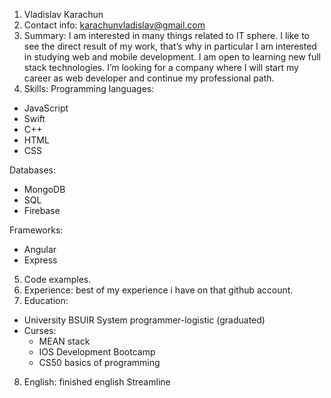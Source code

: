 1. Vladislav Karachun
2. Contact info: karachunvladislav@gmail.com
3. Summary: I am interested in many things related to IT sphere. I like to see the direct result of my work, that’s why in particular I am interested in studying web and mobile development. I am open to learning new full stack technologies.
   I’m looking for a company where I will start my career as web developer and continue my professional path.
4. Skills:
   Programming languages:

- JavaScript
- Swift
- C++
- HTML
- CSS

Databases:

- MongoDB
- SQL
- Firebase

Frameworks:

- Angular
- Express

5. Code examples.
6. Experience: best of my experience i have on that github account.
7. Education:

- University BSUIR
  System programmer-logistic (graduated)
- Curses:
  - MEAN stack
  - IOS Development Bootcamp
  - CS50 basics of programming

8. English: finished english Streamline

